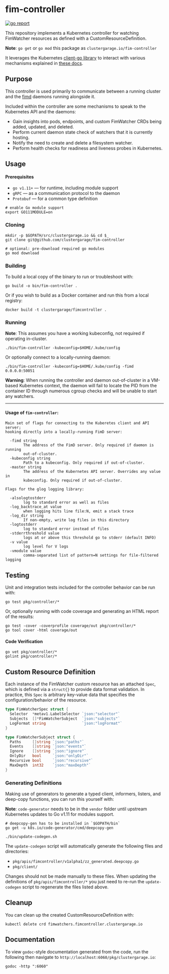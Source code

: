# fim-controller

[![go report](https://goreportcard.com/badge/github.com/clustergarage/fim-controller?style=flat-square)](https://goreportcard.com/report/github.com/clustergarage/fim-controller)

This repository implements a Kubernetes controller for watching FimWatcher
resources as defined with a CustomResourceDefinition.

**Note**: `go get` or `go mod` this package as
`clustergarage.io/fim-controller`

It leverages the Kubernetes [client-go
library](https://github.com/kubernetes/client-go/tree/master/tools/cache)
to interact with various mechanisms explained in [these
docs](https://github.com/kubernetes/sample-controller/blob/master/docs/controller-client-go.md).

## Purpose

This controller is used primarily to communicate between a running cluster and
the [fimd](https://github.com/clustergarage/fimd) daemons running alongside it.

Included within the controller are some mechanisms to speak to the Kubernetes
API and the daemons:

- Gain insights into pods, endpoints, and custom FimWatcher CRDs being added,
  updated, and deleted.
- Perform current daemon state check of watchers that it is currently hosting.
- Notify the need to create and delete a filesystem watcher.
- Perform health checks for readiness and liveness probes in Kubernetes.

## Usage

#### Prerequisites

- `go v1.11+` &mdash; for runtime, including module support
- `gRPC` &mdash; as a communication protocol to the daemon
- `Protobuf` &mdash; for a common type definition

```
# enable Go module support
export GO111MODULE=on
```

### Cloning

```
mkdir -p $GOPATH/src/clustergarage.io && cd $_
git clone git@github.com/clustergarage/fim-controller

# optional: pre-download required go modules
go mod download
```

### Building

To build a local copy of the binary to run or troubleshoot with:

```
go build -o bin/fim-controller .
```

Or if you wish to build as a Docker container and run this from a local
registry:

```
docker build -t clustergarage/fimcontroller .
```

### Running

**Note**: This assumes you have a working kubeconfig, not required if operating
in-cluster.

```
./bin/fim-controller -kubeconfig=$HOME/.kube/config
```

Or optionally connect to a locally-running daemon:

```
./bin/fim-controller -kubeconfig=$HOME/.kube/config -fimd 0.0.0.0:50051
```

**Warning**: When running the controller and daemon out-of-cluster in a
VM-based Kubernetes context, the daemon will fail to locate the PID from the
container ID through numerous cgroup checks and will be unable to start any
watchers.

---

#### Usage of `fim-controller`:

```
Main set of flags for connecting to the Kuberetes client and API server;
hooking directly into a locally-running FimD server:

  -fimd string
        The address of the FimD server. Only required if daemon is running
        out-of-cluster.
  -kubeconfig string
        Path to a kubeconfig. Only required if out-of-cluster.
  -master string
        The address of the Kubernetes API server. Overrides any value in
        kubeconfig. Only required if out-of-cluster.

Flags for the glog logging library:

  -alsologtostderr
        log to standard error as well as files
  -log_backtrace_at value
        when logging hits line file:N, emit a stack trace
  -log_dir string
        If non-empty, write log files in this directory
  -logtostderr
        log to standard error instead of files
  -stderrthreshold value
        logs at or above this threshold go to stderr (default INFO)
  -v value
        log level for V logs
  -vmodule value
        comma-separated list of pattern=N settings for file-filtered logging
```

## Testing

Unit and integration tests included for the controller behavior can be run
with:

```
go test pkg/controller/*
```

Or, optionally running with code coverage and generating an HTML report of the
results:

```
go test -cover -coverprofile coverage/out pkg/controller/*
go tool cover -html coverage/out
```

#### Code Verification

```
go vet pkg/controller/*
golint pkg/controller/*
```

## Custom Resource Definition

Each instance of the FimWatcher custom resource has an attached `Spec`, which
is defined via a `struct{}` to provide data format validation. In practice,
this `Spec` is arbitrary key-value data that specifies the
configuration/behavior of the resource.

```go
type FimWatcherSpec struct {
  Selector  *metav1.LabelSelector `json:"selector"`
  Subjects  []*FimWatcherSubject  `json:"subjects"`
  LogFormat string                `json:"logFormat"`
}

type FimWatcherSubject struct {
  Paths     []string `json:"paths"`
  Events    []string `json:"events"`
  Ignore    []string `json:"ignore"`
  OnlyDir   bool     `json:"onlyDir"`
  Recursive bool     `json:"recursive"`
  MaxDepth  int32    `json:"maxDepth"`
}
```

### Generating Definitions

Making use of generators to generate a typed client, informers, listers, and
deep-copy functions, you can run this yourself with:

**Note**: `code-generator` needs to be in the `vendor` folder until upstream
Kubernetes updates to Go v1.11 for modules support.

```
# deepcopy-gen has to be installed in `$GOPATH/bin`
go get -u k8s.io/code-generator/cmd/deepcopy-gen

./bin/update-codegen.sh
```

The `update-codegen` script will automatically generate the following files and
directories:

- `pkg/apis/fimcontroller/v1alpha1/zz_generated.deepcopy.go`
- `pkg/client/`

Changes should not be made manually to these files. When updating the
definitions of `pkg/apis/fimcontroller/*` you just need to re-run the
`update-codegen` script to regenerate the files listed above.

## Cleanup

You can clean up the created CustomResourceDefinition with:

```
kubectl delete crd fimwatchers.fimcontroller.clustergarage.io
```

## Documentation

To view `godoc`-style documentation generated from the code, run the following
then navigate to `http://localhost:6060/pkg/clustergarage.io`:

```
godoc -http ":6060"
```
